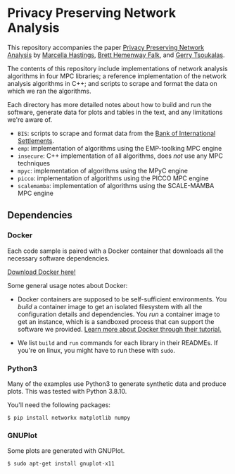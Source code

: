 # Privacy Preserving Network Analysis

This repository accompanies the paper [Privacy Preserving Network Analysis](https://papers.ssrn.com/sol3/papers.cfm?abstract_id=3680000) 
by [Marcella Hastings](http://marcellahastings.com), 
[Brett Hemenway Falk](https://www.seas.upenn.edu/~fbrett/),
and [Gerry Tsoukalas](https://gerrytsoukalas.com/).

The contents of this repository include implementations of network analysis algorithms in four MPC libraries;
a reference implementation of the network analysis algorithms in C++;
and scripts to scrape and format the data on which we ran the algorithms.

Each directory has more detailed notes about how to build and run the software, generate data for plots and tables in the text, and any limitations we're aware of.
* `BIS`: scripts to scrape and format data from the [Bank of International Settlements](https://www.bis.org).
* `emp`: implementation of algorithms using the EMP-toolking MPC engine
* `insecure`: C++ implementation of all algorithms, does _not_ use any MPC techniques
* `mpyc`: implementation of algorithms using the MPyC engine
* `picco`: implementation of algorithms using the PICCO MPC engine
* `scalemamba`: implementation of algorithms using the SCALE-MAMBA MPC engine

## Dependencies

### Docker
Each code sample is paired with a Docker container that downloads all the necessary software dependencies.

[Download Docker here!](https://docs.docker.com/get-docker/)

Some general usage notes about Docker:
- Docker containers are supposed to be self-sufficient environments.
You _build_ a container image to get an isolated filesystem with all the configuration details and dependencies.
You _run_ a container image to get an instance, which is a sandboxed process that can support the software we provided.
[Learn more about Docker through their tutorial.](https://docs.docker.com/get-started/)

- We list `build` and `run` commands for each library in their READMEs. If you're on linux, you might have to run these with `sudo`.


### Python3
Many of the examples use Python3 to generate synthetic data and produce plots. This was tested with Python 3.8.10.

You'll need the following packages:
```
$ pip install networkx matplotlib numpy
```

### GNUPlot
Some plots are generated with GNUPlot.
```
$ sudo apt-get install gnuplot-x11
```

